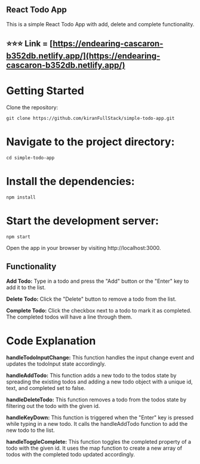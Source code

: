 ## React Todo App

This is a simple React Todo App with add, delete and complete functionality.

## ⭐️⭐️⭐️ Link = [https://endearing-cascaron-b352db.netlify.app/](https://endearing-cascaron-b352db.netlify.app/)

# Getting Started

Clone the repository:

`git clone https://github.com/kiranFullStack/simple-todo-app.git`

# Navigate to the project directory:

`cd simple-todo-app`

# Install the dependencies:

`npm install`

# Start the development server:

`npm start`

Open the app in your browser by visiting http://localhost:3000.

## Functionality

**Add Todo:** Type in a todo and press the "Add" button or the "Enter" key to add it to the list.

**Delete Todo:** Click the "Delete" button to remove a todo from the list.

**Complete Todo:** Click the checkbox next to a todo to mark it as completed. The completed todos will have a line through them.

# Code Explanation

**handleTodoInputChange:** This function handles the input change event and updates the todoInput state accordingly.

**handleAddTodo:** This function adds a new todo to the todos state by spreading the existing todos and adding a new todo object with a unique id, text, and completed set to false.

**handleDeleteTodo:** This function removes a todo from the todos state by filtering out the todo with the given id.

**handleKeyDown:** This function is triggered when the "Enter" key is pressed while typing in a new todo. It calls the handleAddTodo function to add the new todo to the list.

**handleToggleComplete:** This function toggles the completed property of a todo with the given id. It uses the map function to create a new array of todos with the completed todo updated accordingly.
